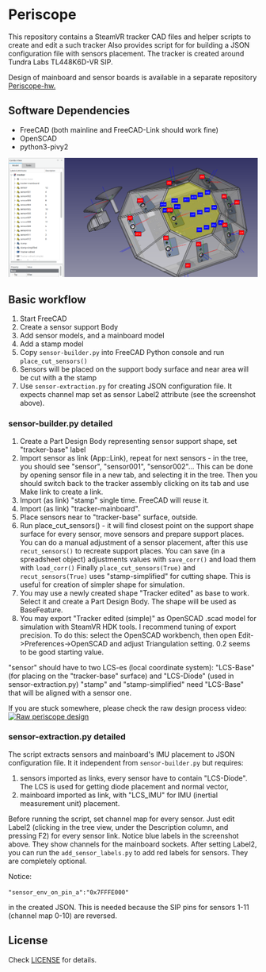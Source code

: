 # Periscope

This repository contains a SteamVR tracker CAD files and helper scripts to create and edit a such tracker
Also provides script for for building a JSON configuration file with sensors placement. The tracker is created around Tundra Labs TL448K6D-VR SIP.

Design of mainboard and sensor boards is available in a separate repository [Periscope-hw.](https://github.com/twizzter/Periscope-hardware)

## Software Dependencies

* FreeCAD (both mainline and FreeCAD-Link should work fine)
* OpenSCAD
* python3-pivy2

![FreeCAD view][freecad-view]

[freecad-view]: https://raw.githubusercontent.com/kwahoo2/periscope/master/.github/images/objects.png "Tracker in FreeCAD"

## Basic workflow

1. Start FreeCAD
2. Create a sensor support Body
3. Add sensor models, and a mainboard model
4. Add a stamp model
5. Copy `sensor-builder.py` into FreeCAD Python console and run `place_cut_sensors()`
6. Sensors will be placed on the support body surface and near area will be cut with a the stamp
7. Use `sensor-extraction.py` for creating JSON configuration file. It expects channel map set as sensor Label2 attribute (see the screenshot above).

### sensor-builder.py detailed

1. Create a Part Design Body representing sensor support shape, set "tracker-base" label
2. Import sensor as link (App::Link), repeat for next sensors - in the tree, you should see "sensor", "sensor001", "sensor002"... This can be done by opening sensor file in a new tab, and selecting it in the tree. Then you should switch back to the tracker assembly clicking on its tab and use Make link to create a link.
3. Import (as link) "stamp" single time. FreeCAD will reuse it.
4. Import (as link) "tracker-mainboard".
5. Place sensors near to "tracker-base" surface, outside.
6. Run place_cut_sensors() - it will find closest point on the support shape surface for every sensor, move sensors and prepare support places.
You can do a manual adjustment of a sensor placement, after this use `recut_sensors()` to recreate support places.
You can save (in a spreadsheet object) adjustments values with `save_corr()` and load them with `load_corr()`
Finally `place_cut_sensors(True)` and `recut_sensors(True)` uses "stamp-simplified" for cutting shape. This is useful for creation of simpler shape for simulation.
7. You may use a newly created shape "Tracker edited" as base to work. Select it and create a Part Design Body. The shape will be used as BaseFeature.
8. You may export "Tracker edited (simple)" as OpenSCAD .scad model for simulation with SteamVR HDK tools. I recommend tuning of export precision. To do this: select the OpenSCAD workbench, then open Edit->Preferences->OpenSCAD and adjust Triangulation setting. 0.2 seems to be good starting value.

"sensor" should have to two LCS-es (local coordinate system): "LCS-Base" (for placing on the "tracker-base" surface) and "LCS-Diode" (used in sensor-extraction.py)
"stamp" and "stamp-simplified" need "LCS-Base" that will be aligned with a sensor one.

If you are stuck somewhere, please check the raw design process video:
[![Raw periscope design](https://img.youtube.com/vi/k3IkPT9DVl4/0.jpg)](https://youtu.be/k3IkPT9DVl4)

### sensor-extraction.py detailed

The script extracts sensors and mainboard's IMU placement to JSON configuration file. It it independent from `sensor-builder.py` but requires:
1. sensors imported as links, every sensor have to contain "LCS-Diode". The LCS is used for getting diode placement and normal vector,
2. mainboard imported as link, with "LCS_IMU" for IMU (inertial measurement unit) placement.

Before running the script, set channel map for every sensor. Just edit Label2 (clicking in the tree view, under the  Description column, and pressing F2) for every sensor link. Notice blue labels in the screenshot above. They show channels for the mainboard sockets. After setting Label2, you can run the `add_sensor_labels.py` to add red labels for sensors. They are completely optional.

Notice:

`"sensor_env_on_pin_a":"0x7FFFE000"`

in the created JSON. This is needed because the SIP pins for sensors 1-11 (channel map 0-10) are reversed.

## License

Check [LICENSE](LICENSE) for details.
